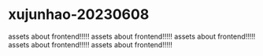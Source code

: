 # xujunhao-20230608
assets about frontend!!!!!
assets about frontend!!!!!
assets about frontend!!!!!
assets about frontend!!!!!
assets about frontend!!!!!
